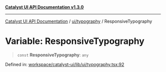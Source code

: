 [**Catalyst UI API Documentation v1.3.0**](../../../README.md)

---

[Catalyst UI API Documentation](../../../README.md) / [ui/typography](../README.md) / ResponsiveTypography

# Variable: ResponsiveTypography

> `const` **ResponsiveTypography**: `any`

Defined in: [workspace/catalyst-ui/lib/ui/typography.tsx:92](https://github.com/TheBranchDriftCatalyst/catalyst-ui/blob/main/lib/ui/typography.tsx#L92)
